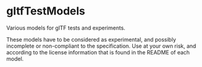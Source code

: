 # gltfTestModels

Various models for glTF tests and experiments.

These models have to be considered as experimental, and possibly incomplete
or non-compliant to the specification. Use at your own risk, and according
to the license information that is found in the README of each model.



